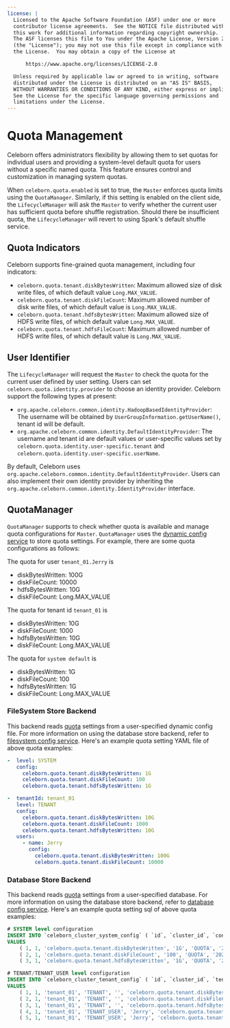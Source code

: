 ```yaml
---
license: |
  Licensed to the Apache Software Foundation (ASF) under one or more
  contributor license agreements.  See the NOTICE file distributed with
  this work for additional information regarding copyright ownership.
  The ASF licenses this file to You under the Apache License, Version 2.0
  (the "License"); you may not use this file except in compliance with
  the License.  You may obtain a copy of the License at

      https://www.apache.org/licenses/LICENSE-2.0

  Unless required by applicable law or agreed to in writing, software
  distributed under the License is distributed on an "AS IS" BASIS,
  WITHOUT WARRANTIES OR CONDITIONS OF ANY KIND, either express or implied.
  See the License for the specific language governing permissions and
  limitations under the License.
---
```


Quota Management
===

Celeborn offers administrators flexibility by allowing them to set quotas for individual users
and providing a system-level default quota for users without a specific named quota.
This feature ensures control and customization in managing system quotas.

When `celeborn.quota.enabled` is set to true, the `Master` enforces quota limits using the `QuotaManager`.
Similarly, if this setting is enabled on the client side, the `LifecycleManager` will ask the `Master` to 
verify whether the current user has sufficient quota before shuffle registration.
Should there be insufficient quota, the `LifecycleManager` will revert to using Spark's default shuffle service.

## Quota Indicators

Celeborn supports fine-grained quota management, including four indicators:

- `celeborn.quota.tenant.diskBytesWritten`: Maximum allowed size of disk write files, of which default value `Long.MAX_VALUE`.
- `celeborn.quota.tenant.diskFileCount`: Maximum allowed number of disk write files, of which default value is `Long.MAX_VALUE`.
- `celeborn.quota.tenant.hdfsBytesWritten`: Maximum allowed size of HDFS write files, of which default value `Long.MAX_VALUE`.
- `celeborn.quota.tenant.hdfsFileCount`: Maximum allowed number of HDFS write files, of which default value is `Long.MAX_VALUE`.

## User Identifier

The `LifecycleManager` will request the `Master` to check the quota for the current user defined by user setting.
Users can set `celeborn.quota.identity.provider` to choose an identity provider.
Celeborn support the following types at present:

- `org.apache.celeborn.common.identity.HadoopBasedIdentityProvider`: The username will be obtained by `UserGroupInformation.getUserName()`, tenant id will be default.
- `org.apache.celeborn.common.identity.DefaultIdentityProvider`: The username and tenant id are default values or user-specific values set by `celeborn.quota.identity.user-specific.tenant` and `celeborn.quota.identity.user-specific.userName`.

By default, Celeborn uses `org.apache.celeborn.common.identity.DefaultIdentityProvider`.
Users can also implement their own identity provider by inheriting the `org.apache.celeborn.common.identity.IdentityProvider` interface.

## QuotaManager

`QuotaManager` supports to check whether quota is available and manage quota configurations for `Master`.
`QuotaManager` uses the [dynamic config service](https://celeborn.apache.org/docs/latest/developers/configuration/#dynamic-configuration) to store quota settings.
For example, there are some quota configurations as follows:

The quota for user `tenant_01.Jerry` is

- diskBytesWritten: 100G
- diskFileCount: 10000
- hdfsBytesWritten: 10G
- diskFileCount: Long.MAX_VALUE

The quota for tenant id `tenant_01` is

- diskBytesWritten: 10G
- diskFileCount: 1000
- hdfsBytesWritten: 10G
- diskFileCount: Long.MAX_VALUE

The quota for `system default` is

- diskBytesWritten: 1G
- diskFileCount: 100
- hdfsBytesWritten: 1G
- diskFileCount: Long.MAX_VALUE

### FileSystem Store Backend

This backend reads [quota](#quota-indicators) settings from a user-specified dynamic config file.
For more information on using the database store backend, refer to [filesystem config service](https://celeborn.apache.org/docs/latest/developers/configuration#filesystem-config-service).
Here's an example quota setting YAML file of above quota examples:

```yaml
-  level: SYSTEM
   config:
     celeborn.quota.tenant.diskBytesWritten: 1G
     celeborn.quota.tenant.diskFileCount: 100
     celeborn.quota.tenant.hdfsBytesWritten: 1G

-  tenantId: tenant_01
   level: TENANT
   config:
     celeborn.quota.tenant.diskBytesWritten: 10G
     celeborn.quota.tenant.diskFileCount: 1000
     celeborn.quota.tenant.hdfsBytesWritten: 10G
   users:
     - name: Jerry
       config:
         celeborn.quota.tenant.diskBytesWritten: 100G
         celeborn.quota.tenant.diskFileCount: 10000
```

### Database Store Backend

This backend reads [quota](#quota-indicators) settings from a user-specified database.
For more information on using the database store backend, refer to [database config service](https://celeborn.apache.org/docs/latest/developers/configuration#database-config-service).
Here's an example quota setting sql of above quota examples:
```sql
# SYSTEM level configuration
INSERT INTO `celeborn_cluster_system_config` ( `id`, `cluster_id`, `config_key`, `config_value`, `type`, `gmt_create`, `gmt_modify` )
VALUES
    ( 1, 1, 'celeborn.quota.tenant.diskBytesWritten', '1G', 'QUOTA', '2024-02-27 22:08:30', '2024-02-27 22:08:30' ),
    ( 2, 1, 'celeborn.quota.tenant.diskFileCount', '100', 'QUOTA', '2024-02-27 22:08:30', '2024-02-27 22:08:30' ),
    ( 3, 1, 'celeborn.quota.tenant.hdfsBytesWritten', '1G', 'QUOTA', '2024-02-27 22:08:30', '2024-02-27 22:08:30' );

# TENANT/TENANT_USER level configuration
INSERT INTO `celeborn_cluster_tenant_config` ( `id`, `cluster_id`, `tenant_id`, `level`, `name`, `config_key`, `config_value`, `type`, `gmt_create`, `gmt_modify` )
VALUES
    ( 1, 1, 'tenant_01', 'TENANT', '', 'celeborn.quota.tenant.diskBytesWritten', '10G', 'master', '2024-02-27 22:08:30', '2024-02-27 22:08:30' ),
    ( 2, 1, 'tenant_01', 'TENANT', '', 'celeborn.quota.tenant.diskFileCount', '1000', 'master', '2024-02-27 22:08:30', '2024-02-27 22:08:30' ),
    ( 3, 1, 'tenant_01', 'TENANT', '', 'celeborn.quota.tenant.hdfsBytesWritten', '10G', 'master', '2024-02-27 22:08:30', '2024-02-27 22:08:30' ),
    ( 4, 1, 'tenant_01', 'TENANT_USER', 'Jerry', 'celeborn.quota.tenant.diskBytesWritten', '100G', 'master', '2024-02-27 22:08:30', '2024-02-27 22:08:30' ),
    ( 5, 1, 'tenant_01', 'TENANT_USER', 'Jerry', 'celeborn.quota.tenant.diskFileCount', '10000', 'master', '2024-02-27 22:08:30', '2024-02-27 22:08:30' );
```
